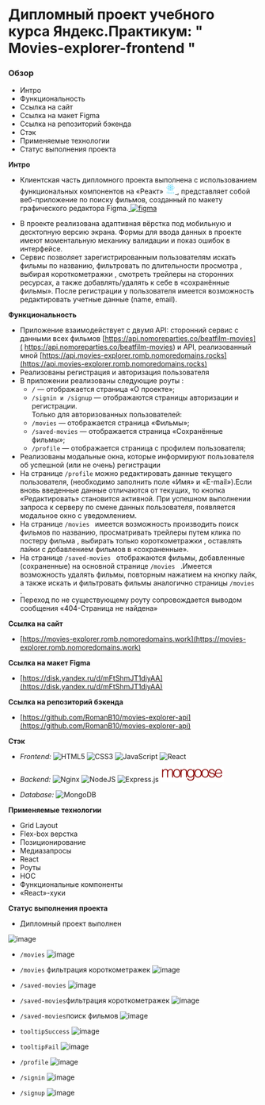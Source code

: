 # Дипломный проект  учебного курса Яндекс.Практикум: " Movies-explorer-frontend "

### Обзор

* Интро
* Функциональность
* Ссылка на сайт
* Ссылка на макет Figma
* Ссылка на репозиторий бэкенда
* Стэк
* Применяемые технологии
* Статус выполнения проекта

**Интро**
* <p align="left"> Клиентская  часть дипломного проекта выполнена  с использованием функциональных компонентов на  «Реакт» <a href="https://reactjs.org/" target="_blank" rel="noreferrer"> <img src="https://raw.githubusercontent.com/devicons/devicon/master/icons/react/react-original-wordmark.svg" alt="react" width="20" height="20"/> </a>, представляет собой веб-приложение по поиску фильмов, созданный по макету графического редактора Figma.<a href="https://www.figma.com/" target="_blank" rel="noreferrer"> <img src="https://www.vectorlogo.zone/logos/figma/figma-icon.svg" alt="figma" width="20" height="20"/> </a></p> 
* В проекте реализована адаптивная вёрстка  под мобильную и десктопную версию экрана. Формы для ввода данных в проекте имеют моментальную механику валидации и показ ошибок в интерфейсе.
* Сервис позволяет  зарегистрированным  пользователям  искать фильмы  по названию, фильтровать по длительности просмотра , выбирая короткометражки , смотреть трейлеры на сторонних ресурсах, а также добавлять/удалять к себе в «сохранённые фильмы». После регистрации у пользователя имеется возможность редактировать учетные данные (name, email).

**Функциональность**
  - Приложение взаимодействует с двумя API: сторонний сервис с данными всех фильмов [https://api.nomoreparties.co/beatfilm-movies]( https://api.nomoreparties.co/beatfilm-movies) и API, реализованный  мной [https://api.movies-explorer.romb.nomoredomains.rocks](https://api.movies-explorer.romb.nomoredomains.rocks)
  - Реализованы регистрация и авторизация пользователя
  - В приложении  реализованы следующие роуты :
     - `/` — отображается страница «О проекте»; 
     - `/signin и /signup` — отображаются страницы авторизации и регистрации.  
     Только для авторизованных пользователей:
     - `/movies` — отображается страница «Фильмы»;
     - `/saved-movies` — отображается страница «Сохранённые фильмы»;
     - `/profile` — отображается страница с профилем пользователя;
  - Реализованы модальные окна, которые информируют пользователя об успешной (или не очень) регистрации 
- На странице `/profile` можно редактировать данные текущего пользователя, (необходимо заполнить поле «Имя» и «Е-mail»).Если вновь введенные данные отличаются от текущих, то кнопка «Редактировать» становится активной. При успешном выполнении запроса к серверу по смене данных пользователя, появляется модальное окно с уведомлением.
- На странице `/movies ` имеется возможность производить поиск фильмов по названию, просматривать трейлеры путем клика по постеру фильма , выбирать только короткометражки , оставлять лайки с добавлением фильмов в «сохраненные».
- На странице `/saved-movies ` отображаются фильмы,  добавленные (сохраненные) на основной странице `/movies ` .Имеется возможность удалять фильмы, повторным нажатием на кнопку лайк, а также искать и фильтровать фильмы аналогично страницы `/movies `.
- Переход по не существующему роуту сопровождается выводом сообщения «404-Страница не найдена»

**Ссылка на сайт**
* [https://movies-explorer.romb.nomoredomains.work](https://movies-explorer.romb.nomoredomains.work)

**Ссылка на макет Figma**
* [https://disk.yandex.ru/d/mFtShmJT1diyAA](https://disk.yandex.ru/d/mFtShmJT1diyAA)

**Ссылка на репозиторий бэкенда**
* [https://github.com/RomanB10/movies-explorer-api](https://github.com/RomanB10/movies-explorer-api)


**Стэк**

  - *Frontend:* ![HTML5](https://img.shields.io/badge/html5-%23E34F26.svg?style=for-the-badge&logo=html5&logoColor=white) ![CSS3](https://img.shields.io/badge/css3-%231572B6.svg?style=for-the-badge&logo=css3&logoColor=white) ![JavaScript](https://img.shields.io/badge/javascript-%23323330.svg?style=for-the-badge&logo=javascript&logoColor=%23F7DF1E) ![React](https://img.shields.io/badge/react-%2320232a.svg?style=for-the-badge&logo=react&logoColor=%2361DAFB)

  - *Backend:* ![Nginx](https://img.shields.io/badge/nginx-%23009639.svg?style=for-the-badge&logo=nginx&logoColor=white) ![NodeJS](https://img.shields.io/badge/node.js-6DA55F?style=for-the-badge&logo=node.js&logoColor=white) ![Express.js](https://img.shields.io/badge/express.js-%23404d59.svg?style=for-the-badge&logo=express&logoColor=%2361DAFB) <a href="https://www.mongoosejs.com/"><img src="https://github.com/jaumereg/img-logos/blob/master/logos/mongoose.png" width= "128px"></a>

  - *Database:* ![MongoDB](https://img.shields.io/badge/MongoDB-%234ea94b.svg?style=for-the-badge&logo=mongodb&logoColor=white)


**Применяемые технологии**
  * Grid Layout
  * Flex-box верстка
  * Позиционирование
  * Медиазапросы
  * React
  * Роуты
  * HOC
  * Функциональные компоненты
  * «React»-хуки

**Статус выполнения проекта**
  * Дипломный проект выполнен

![image](https://user-images.githubusercontent.com/105459169/230018944-fd2ee4d5-d810-46f2-8ac8-26cbfa9f6cf0.png)

- `/movies`
![image](https://user-images.githubusercontent.com/105459169/230045010-c39ef61c-214c-4904-b82d-a805791fb0d5.png)
- `/movies` фильтрация короткометражек
![image](https://user-images.githubusercontent.com/105459169/230045384-73debaff-3c0c-4046-87b6-20275e936ac9.png)

- `/saved-movies`
![image](https://user-images.githubusercontent.com/105459169/230045589-fff07025-3ec5-4cf6-96b0-9ffd2c9b37ad.png)
- `/saved-movies`фильтрация короткометражек
![image](https://user-images.githubusercontent.com/105459169/230045701-1d27a5ce-e15c-40dd-a508-0f6888941479.png)
- `/saved-movies`поиск фильмов 
![image](https://user-images.githubusercontent.com/105459169/230045859-71911f55-dcdb-4545-b279-ebf9081cd4da.png)

- `tooltipSuccess`
![image](https://user-images.githubusercontent.com/105459169/230046519-0c704fa6-c1c2-468d-9282-0eb634c48dea.png)

- `tooltipFail`
![image](https://user-images.githubusercontent.com/105459169/230046627-9498151b-b02b-4549-b26f-8bea9701079e.png)

- `/profile`
![image](https://user-images.githubusercontent.com/105459169/230046000-d5cda9ec-dd83-41a6-b6db-279447b40ef7.png)

- `/signin`
![image](https://user-images.githubusercontent.com/105459169/230046199-93acb14a-2565-456c-9c19-8ddf05d6a4d7.png)

- `/signup`
![image](https://user-images.githubusercontent.com/105459169/230046287-718b2e69-8e7c-4bb2-8518-9c340eddd634.png)





